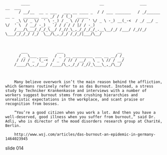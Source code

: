            ____                               __                ___                              __  ___
          / __/__  __ _ ___   ___ __ ____ _  / / ___ _______   / _/______  __ _    _______ ___ _/ / / (_)  _____
         _\ \/ _ \/  ' \ -_) / _ \ // /  ' \/ _ \ -_) __(_-<  / _/ __/ _ \/  ' \  / __/ -_) _ `/ / / / / |/ / -_)
        /___/\___/_/_/_\__/ /_//_\_,_/_/_/_/_.__\__/_/ /___/ /_//_/  \___/_/_/_/ /_/  \__/\_,_/_/ /_/_/|___/\__/



           ___             ___                        __
          / _ \___ ____   / _ )__ _________ ___ __ __/ /_
         / // / _ `(_-<  / _  / // / __/ _ \ _ \ // / __/
        /____/\_,_/___/ /____/\_,_/_/ /_//_\___\_,_/\__/



        Many believe overwork isn’t the main reason behind the affliction, which Germans routinely refer to as das Burnout. Instead, a stress study by Techniker Krankenkasse and interviews with a number of workers suggest burnout stems from crushing hierarchies and unrealistic expectations in the workplace, and scant praise or recognition from bosses.

        “You’re a good citizen when you work a lot. And then you have a well-deserved, good illness when you suffer from burnout,” said Dr. Adli, who is director of the mood disorders research group at Charité, Berlin.

        http://www.wsj.com/articles/das-burnout-an-epidemic-in-germany-1464023945

















































































slide 014

